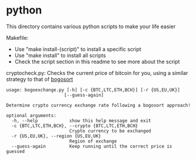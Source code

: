 # python
This directory contains various python scripts to make your life easier

Makefile:

- Use "make install-(script)" to install a specific script
- Use "make install" to install all scripts
- Check the script section in this readme to see more about the script

cryptocheck.py:
Checks the current price of bitcoin for you, using a similar strategy to that of [bogosort](https://en.wikipedia.org/wiki/Bogosort)

```
usage: bogoexchange.py [-h] [-c {BTC,LTC,ETH,BCH}] [-r {US,EU,UK}]
                      [--guess-again]

Determine crypto currency exchange rate following a bogosort approach!

optional arguments:
  -h, --help            show this help message and exit
  -c {BTC,LTC,ETH,BCH}, --crypto {BTC,LTC,ETH,BCH}
                        Crypto currency to be exchanged
  -r {US,EU,UK}, --region {US,EU,UK}
                        Region of exchange
  --guess-again         Keep running until the correct price is guessed
```	
